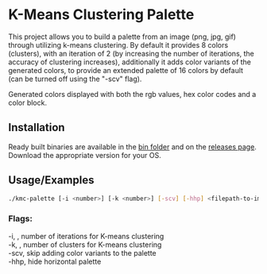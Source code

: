 
# K-Means Clustering Palette

This project allows you to build a palette from an image (png, jpg, gif) through utilizing k-means clustering. By default it provides 8 colors (clusters), with an iteration of 2 (by increasing the number of iterations, the accuracy of clustering increases), additionally it adds color variants of the generated colors, to provide an extended palette of 16 colors by default (can be turned off using the "-scv" flag).  

Generated colors displayed with both the rgb values, hex color codes and a color block.


## Installation

Ready built binaries are available in the [bin folder](https://github.com/Neniuk/kmc-palette/tree/main/bin) and on the [releases page](https://github.com/Neniuk/kmc-palette/releases). Download the appropriate version for your OS.

## Usage/Examples

```bash
./kmc-palette [-i <number>] [-k <number>] [-scv] [-hhp] <filepath-to-image>
```

### Flags:  
-i, <number>, number of iterations for K-means clustering  
-k, <number>, number of clusters for K-means clustering  
-scv, skip adding color variants to the palette  
-hhp, hide horizontal palette  


